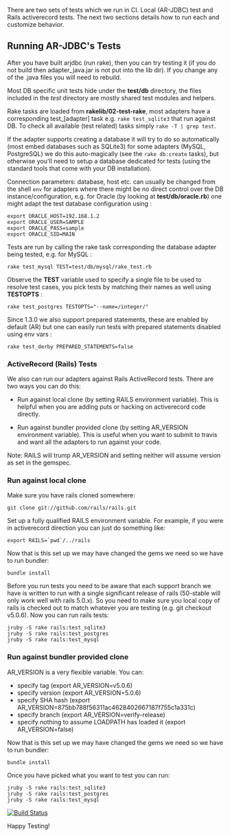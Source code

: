 There are two sets of tests which we run in CI.  Local (AR-JDBC) test and
Rails activerecord tests.  The next two sections details how to run each
and customize behavior.


## Running AR-JDBC's Tests

After you have built arjdbc (run rake), then you can try testing it (if you
do not build then adapter_java.jar is not put into the lib dir).  If you
change any of the .java files you will need to rebuild.

Most DB specific unit tests hide under the **test/db** directory, the files
included in the *test* directory are mostly shared test modules and helpers.

Rake tasks are loaded from **rakelib/02-test-rake**, most adapters have a
corresponding test_[adapter] task e.g. `rake test_sqlite3` that run against DB.
To check all available (test related) tasks simply `rake -T | grep test`.

If the adapter supports creating a database it will try to do so automatically
(most embed databases such as SQLite3) for some adapters (MySQL, PostgreSQL) we
do this auto-magically (see the `rake db:create` tasks), but otherwise you'll
need to setup a database dedicated for tests (using the standard tools that come
with your DB installation).

Connection parameters: database, host etc. can usually be changed from the shell
`env` for adapters where there might be no direct control over the DB
instance/configuration, e.g. for Oracle (by looking at **test/db/oracle.rb**)
one might adapt the test database configuration using :
```
export ORACLE_HOST=192.168.1.2
export ORACLE_USER=SAMPLE
export ORACLE_PASS=sample
export ORACLE_SID=MAIN
```

Tests are run by calling the rake task corresponding the database adapter being
tested, e.g. for MySQL :

    rake test_mysql TEST=test/db/mysql/rake_test.rb

Observe the **TEST** variable used to specify a single file to be used to resolve
test cases, you pick tests by matching their names as well using **TESTOPTS** :

    rake test_postgres TESTOPTS="--name=/integer/"

Since 1.3.0 we also support prepared statements, these are enabled by default (AR)
but one can easily run tests with prepared statements disabled using env vars :

    rake test_derby PREPARED_STATEMENTS=false


### ActiveRecord (Rails) Tests

We also can run our adapters against Rails ActiveRecord tests.  There are two
ways you can do this:

 - Run against local clone (by setting RAILS environment variable). This is helpful when you are adding puts or hacking on activerecord code directly.

 - Run against bundler provided clone (by setting AR_VERSION environment variable). This is useful when you want to submit to travis and want all the adapters to run against your code.

Note: RAILS will trump AR_VERSION and setting neither will assume version as
set in the gemspec.

### Run against local clone

Make sure you have rails cloned somewhere:

```text
git clone git://github.com/rails/rails.git
```

Set up a fully qualified RAILS environment variable. For example, if you were
in activerecord direction you can just do something like:

```ext
export RAILS=`pwd`/../rails
```

Now that is this set up we may have changed the gems we need so we have
to run bundler:

```text
bundle install
```

Before you run tests you need to be aware that each support branch we have is
written to run with a single significant release of rails (50-stable will only
work well with rails 5.0.x).  So you need to make sure you local copy of rails
is checked out to match whatever you are testing (e.g. git checkout v5.0.6).
Now you can run rails tests:

```text
jruby -S rake rails:test_sqlite3
jruby -S rake rails:test_postgres
jruby -S rake rails:test_mysql
```

### Run against bundler provided clone

AR_VERSION is a very flexible variable.  You can:

 - specify tag (export AR_VERSION=v5.0.6)
 - specify version (export AR_VERSION=5.0.6)
 - specify SHA hash (export AR_VERSION=875bb788f56311ac4628402667187f755c1a331c)
 - specify branch (export AR_VERSION=verify-release)
 - specify nothing to assume LOADPATH has loaded it (export AR_VERSION=false)

Now that is this set up we may have changed the gems we need so we have
to run bundler:

```text
bundle install
```

Once you have picked what you want to test you can run:

```text
jruby -S rake rails:test_sqlite3
jruby -S rake rails:test_postgres
jruby -S rake rails:test_mysql
```

[![Build Status][0]](http://travis-ci.org/#!/jruby/activerecord-jdbc-adapter)

Happy Testing!

[0]: https://secure.travis-ci.org/jruby/activerecord-jdbc-adapter.png
